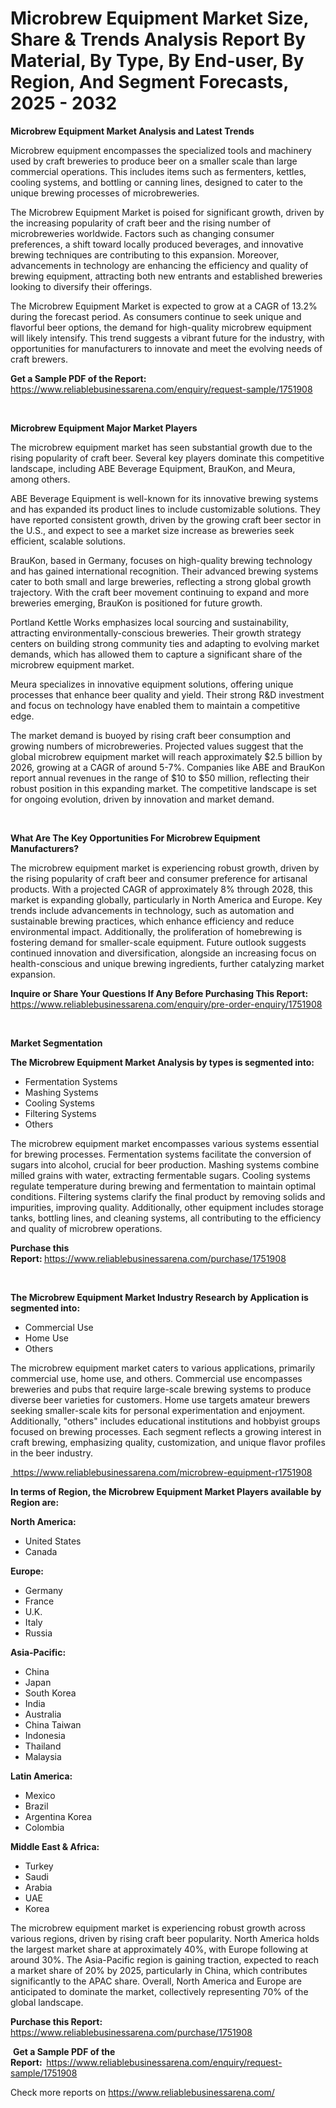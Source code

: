 <p><h1>Microbrew Equipment Market Size, Share & Trends Analysis Report By Material, By Type, By End-user, By Region, And Segment Forecasts, 2025 - 2032</h1></p><p><strong>Microbrew Equipment Market Analysis and Latest Trends</strong></p>
<p><p>Microbrew equipment encompasses the specialized tools and machinery used by craft breweries to produce beer on a smaller scale than large commercial operations. This includes items such as fermenters, kettles, cooling systems, and bottling or canning lines, designed to cater to the unique brewing processes of microbreweries.</p><p>The Microbrew Equipment Market is poised for significant growth, driven by the increasing popularity of craft beer and the rising number of microbreweries worldwide. Factors such as changing consumer preferences, a shift toward locally produced beverages, and innovative brewing techniques are contributing to this expansion. Moreover, advancements in technology are enhancing the efficiency and quality of brewing equipment, attracting both new entrants and established breweries looking to diversify their offerings.</p><p>The Microbrew Equipment Market is expected to grow at a CAGR of 13.2% during the forecast period. As consumers continue to seek unique and flavorful beer options, the demand for high-quality microbrew equipment will likely intensify. This trend suggests a vibrant future for the industry, with opportunities for manufacturers to innovate and meet the evolving needs of craft brewers.</p></p>
<p><strong>Get a Sample PDF of the Report:&nbsp;</strong> <a href="https://www.reliablebusinessarena.com/enquiry/request-sample/1751908?utm_campaign=3010&utm_medium=2&utm_source=Github&utm_content=ia&utm_term=11042025&utm_id=microbrew-equipment">https://www.reliablebusinessarena.com/enquiry/request-sample/1751908</a></p>
<p>&nbsp;</p>
<p><strong>Microbrew Equipment Major Market Players</strong></p>
<p><p>The microbrew equipment market has seen substantial growth due to the rising popularity of craft beer. Several key players dominate this competitive landscape, including ABE Beverage Equipment, BrauKon, and Meura, among others. </p><p>ABE Beverage Equipment is well-known for its innovative brewing systems and has expanded its product lines to include customizable solutions. They have reported consistent growth, driven by the growing craft beer sector in the U.S., and expect to see a market size increase as breweries seek efficient, scalable solutions.</p><p>BrauKon, based in Germany, focuses on high-quality brewing technology and has gained international recognition. Their advanced brewing systems cater to both small and large breweries, reflecting a strong global growth trajectory. With the craft beer movement continuing to expand and more breweries emerging, BrauKon is positioned for future growth.</p><p>Portland Kettle Works emphasizes local sourcing and sustainability, attracting environmentally-conscious breweries. Their growth strategy centers on building strong community ties and adapting to evolving market demands, which has allowed them to capture a significant share of the microbrew equipment market.</p><p>Meura specializes in innovative equipment solutions, offering unique processes that enhance beer quality and yield. Their strong R&D investment and focus on technology have enabled them to maintain a competitive edge.</p><p>The market demand is buoyed by rising craft beer consumption and growing numbers of microbreweries. Projected values suggest that the global microbrew equipment market will reach approximately $2.5 billion by 2026, growing at a CAGR of around 5-7%. Companies like ABE and BrauKon report annual revenues in the range of $10 to $50 million, reflecting their robust position in this expanding market. The competitive landscape is set for ongoing evolution, driven by innovation and market demand.</p></p>
<p>&nbsp;</p>
<p><strong>What Are The Key Opportunities For Microbrew Equipment Manufacturers?</strong></p>
<p><p>The microbrew equipment market is experiencing robust growth, driven by the rising popularity of craft beer and consumer preference for artisanal products. With a projected CAGR of approximately 8% through 2028, this market is expanding globally, particularly in North America and Europe. Key trends include advancements in technology, such as automation and sustainable brewing practices, which enhance efficiency and reduce environmental impact. Additionally, the proliferation of homebrewing is fostering demand for smaller-scale equipment. Future outlook suggests continued innovation and diversification, alongside an increasing focus on health-conscious and unique brewing ingredients, further catalyzing market expansion.</p></p>
<p><strong>Inquire or Share Your Questions If Any Before Purchasing This Report:</strong> <a href="https://www.reliablebusinessarena.com/enquiry/pre-order-enquiry/1751908?utm_campaign=3010&utm_medium=2&utm_source=Github&utm_content=ia&utm_term=11042025&utm_id=microbrew-equipment">https://www.reliablebusinessarena.com/enquiry/pre-order-enquiry/1751908</a></p>
<p>&nbsp;</p>
<p><strong>Market Segmentation</strong></p>
<p><strong>The Microbrew Equipment Market Analysis by types is segmented into:</strong></p>
<p><ul><li>Fermentation Systems</li><li>Mashing Systems</li><li>Cooling Systems</li><li>Filtering Systems</li><li>Others</li></ul></p>
<p><p>The microbrew equipment market encompasses various systems essential for brewing processes. Fermentation systems facilitate the conversion of sugars into alcohol, crucial for beer production. Mashing systems combine milled grains with water, extracting fermentable sugars. Cooling systems regulate temperature during brewing and fermentation to maintain optimal conditions. Filtering systems clarify the final product by removing solids and impurities, improving quality. Additionally, other equipment includes storage tanks, bottling lines, and cleaning systems, all contributing to the efficiency and quality of microbrew operations.</p></p>
<p><strong>Purchase this Report:&nbsp;</strong><a href="https://www.reliablebusinessarena.com/purchase/1751908?utm_campaign=3010&utm_medium=2&utm_source=Github&utm_content=ia&utm_term=11042025&utm_id=microbrew-equipment">https://www.reliablebusinessarena.com/purchase/1751908</a></p>
<p>&nbsp;</p>
<p><strong>The Microbrew Equipment Market Industry Research by Application is segmented into:</strong></p>
<p><ul><li>Commercial Use</li><li>Home Use</li><li>Others</li></ul></p>
<p><p>The microbrew equipment market caters to various applications, primarily commercial use, home use, and others. Commercial use encompasses breweries and pubs that require large-scale brewing systems to produce diverse beer varieties for customers. Home use targets amateur brewers seeking smaller-scale kits for personal experimentation and enjoyment. Additionally, "others" includes educational institutions and hobbyist groups focused on brewing processes. Each segment reflects a growing interest in craft brewing, emphasizing quality, customization, and unique flavor profiles in the beer industry.</p></p>
<p><a href="https://www.reliablebusinessarena.com/microbrew-equipment-r1751908?utm_campaign=3010&utm_medium=2&utm_source=Github&utm_content=ia&utm_term=11042025&utm_id=microbrew-equipment">&nbsp;https://www.reliablebusinessarena.com/microbrew-equipment-r1751908</a></p>
<p><strong>In terms of Region, the Microbrew Equipment Market Players available by Region are:</strong></p>
<p>
    <p> <strong> North America: </strong>
        <ul>
            <li>United States</li>
            <li>Canada</li>
        </ul>
        </p> 
    <p> <strong> Europe: </strong>
        <ul>
            <li>Germany</li>
            <li>France</li>
            <li>U.K.</li>
            <li>Italy</li>
            <li>Russia</li>
        </ul>
        </p> 
    <p> <strong> Asia-Pacific: </strong>
        <ul>
            <li>China</li>
            <li>Japan</li>
            <li>South Korea</li>
            <li>India</li>
            <li>Australia</li>
            <li>China Taiwan</li>
            <li>Indonesia</li>
            <li>Thailand</li>
            <li>Malaysia</li>
        </ul>
        </p> 
    <p> <strong> Latin America: </strong>
        <ul>
            <li>Mexico</li>
            <li>Brazil</li>
            <li>Argentina Korea</li>
            <li>Colombia</li>
        </ul>
        </p> 
    <p> <strong> Middle East & Africa: </strong>
        <ul>
            <li>Turkey</li>
            <li>Saudi</li>
            <li>Arabia</li>
            <li>UAE</li>
            <li>Korea</li>
        </ul>
    </p>
    </p>
<p><p>The microbrew equipment market is experiencing robust growth across various regions, driven by rising craft beer popularity. North America holds the largest market share at approximately 40%, with Europe following at around 30%. The Asia-Pacific region is gaining traction, expected to reach a market share of 20% by 2025, particularly in China, which contributes significantly to the APAC share. Overall, North America and Europe are anticipated to dominate the market, collectively representing 70% of the global landscape.</p></p>
<p><strong>Purchase this Report: </strong><a href="https://www.reliablebusinessarena.com/purchase/1751908?utm_campaign=3010&utm_medium=2&utm_source=Github&utm_content=ia&utm_term=11042025&utm_id=microbrew-equipment">https://www.reliablebusinessarena.com/purchase/1751908</a></p>
<p>&nbsp;<strong>Get a Sample PDF of the Report:&nbsp;&nbsp;</strong><a href="https://www.reliablebusinessarena.com/enquiry/request-sample/1751908?utm_campaign=3010&utm_medium=2&utm_source=Github&utm_content=ia&utm_term=11042025&utm_id=microbrew-equipment">https://www.reliablebusinessarena.com/enquiry/request-sample/1751908</a></p>
<p><strong></strong></p>
<p>Check more reports on <a href="https://www.reliablebusinessarena.com/?utm_campaign=3010&utm_medium=2&utm_source=Github&utm_content=ia&utm_term=11042025&utm_id=microbrew-equipment">https://www.reliablebusinessarena.com/</a></p>